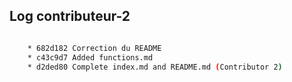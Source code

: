 ## Log contributeur-2

```bash

    * 682d182 Correction du README
    * c43c9d7 Added functions.md
    * d2ded80 Complete index.md and README.md (Contributor 2)

```